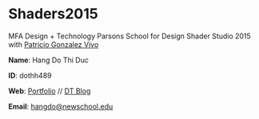 # Shaders2015
MFA Design + Technology Parsons School for Design Shader Studio 2015 with [Patricio Gonzalez Vivo](https://github.com/patriciogonzalezvivo)

**Name**: Hang Do Thi Duc

**ID**: dothh489

**Web**: [Portfolio](http://22-8miles.com) // [DT Blog](http://dt.hangdothiduc.de)

**Email**: hangdo@newschool.edu
